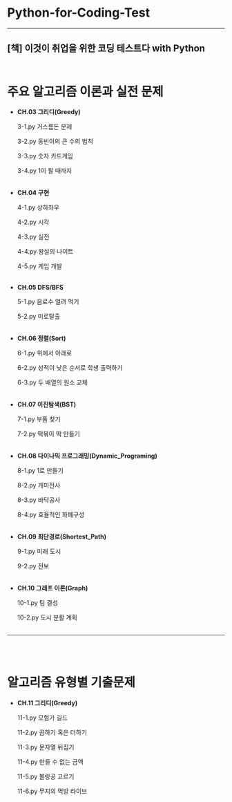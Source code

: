 # Python-for-Coding-Test
------------------------

[책] 이것이 취업을 위한 코딩 테스트다 with Python
</br></br>
---------------------

# 주요 알고리즘 이론과 실전 문제

- **CH.03 그리디(Greedy)**

    3-1.py 거스름돈 문제

    3-2.py 동빈이의 큰 수의 법칙

    3-3.py 숫자 카드게임

    3-4.py 1이 될 때까지
</br></br>

- **CH.04 구현**

    4-1.py 상하좌우

    4-2.py 시각
    
    4-3.py 실전
    
    4-4.py 왕실의 나이트
    
    4-5.py 게임 개발
</br></br>

- **CH.05 DFS/BFS**

    5-1.py 음료수 얼려 먹기

    5-2.py 미로탈출
</br></br>

- **CH.06 정렬(Sort)**

    6-1.py 위에서 아래로

    6-2.py 성적이 낮은 순서로 학생 출력하기

    6-3.py 두 배열의 원소 교체
</br></br>

- **CH.07 이진탐색(BST)**

    7-1.py 부품 찾기

    7-2.py 떡볶이 떡 만들기
</br></br>

- **CH.08 다이나믹 프로그래밍(Dynamic_Programing)**

    8-1.py 1로 만들기

    8-2.py 개미전사

    8-3.py 바닥공사

    8-4.py 효율적인 화폐구성
</br></br>

- **CH.09 최단경로(Shortest_Path)**

    9-1.py 미래 도시

    9-2.py 전보
</br></br>

- **CH.10 그래프 이론(Graph)**

    10-1.py 팀 결성

    10-2.py 도시 분활 계획
</br></br>

-------------------------------------
</br></br>

# 알고리즘 유형별 기출문제

- **CH.11 그리디(Greedy)**

    11-1.py 모험가 길드

    11-2.py 곱하기 혹은 더하기

    11-3.py 문자열 뒤집기

    11-4.py 만들 수 없는 금액

    11-5.py 볼링공 고르기

    11-6.py 무지의 먹방 라이브
</br></br>